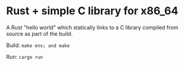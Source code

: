 # Rust + simple C library for x86_64

A Rust "hello world" which statically links to a C library compiled from source as part of the build.

Build: `make env; and make`

Run: `cargo run`
